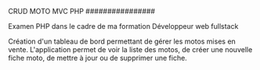 CRUD MOTO MVC PHP
################


Examen PHP dans le cadre de ma formation Développeur web fullstack

Création d'un tableau de bord permettant de gérer les motos mises en vente. 
L'application permet de voir la liste des motos, de créer une nouvelle fiche moto, de mettre à jour ou de supprimer une fiche.
